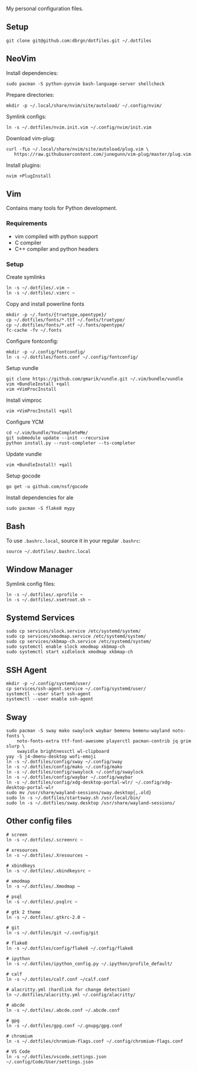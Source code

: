 My personal configuration files.


## Setup

    git clone git@github.com:dbrgn/dotfiles.git ~/.dotfiles


## NeoVim

Install dependencies:

    sudo pacman -S python-pynvim bash-language-server shellcheck

Prepare directories:

    mkdir -p ~/.local/share/nvim/site/autoload/ ~/.config/nvim/

Symlink configs:

    ln -s ~/.dotfiles/nvim.init.vim ~/.config/nvim/init.vim

Download vim-plug:

    curl -fLo ~/.local/share/nvim/site/autoload/plug.vim \
       https://raw.githubusercontent.com/junegunn/vim-plug/master/plug.vim

Install plugins:

    nvim +PlugInstall


## Vim

Contains many tools for Python development.

### Requirements

 * vim compiled with python support
 * C compiler
 * C++ compiler and python headers

### Setup

Create symlinks

    ln -s ~/.dotfiles/.vim ~
    ln -s ~/.dotfiles/.vimrc ~

Copy and install powerline fonts

    mkdir -p ~/.fonts/{truetype,opentype}/
    cp ~/.dotfiles/fonts/*.ttf ~/.fonts/truetype/
    cp ~/.dotfiles/fonts/*.otf ~/.fonts/opentype/
    fc-cache -fv ~/.fonts

Configure fontconfig:

    mkdir -p ~/.config/fontconfig/
    ln -s ~/.dotfiles/fonts.conf ~/.config/fontconfig/

Setup vundle

    git clone https://github.com/gmarik/vundle.git ~/.vim/bundle/vundle
    vim +BundleInstall +qall
    vim +VimProcInstall

Install vimproc

    vim +VimProcInstall +qall

Configure YCM

    cd ~/.vim/bundle/YouCompleteMe/
    git submodule update --init --recursive
    python install.py --rust-completer --ts-completer

Update vundle

    vim +BundleInstall! +qall

Setup gocode

    go get -u github.com/nsf/gocode

Install dependencies for ale

    sudo pacman -S flake8 mypy


## Bash

To use `.bashrc.local`, source it in your regular `.bashrc`:

    source ~/.dotfiles/.bashrc.local


## Window Manager

Symlink config files:

    ln -s ~/.dotfiles/.xprofile ~
    ln -s ~/.dotfiles/.xsetroot.sh ~


## Systemd Services

    sudo cp services/slock.service /etc/systemd/system/
    sudo cp services/xmodmap.service /etc/systemd/system/
    sudo cp services/xkbmap-ch.service /etc/systemd/system/
    sudo systemctl enable slock xmodmap xkbmap-ch
    sudo systemctl start xidlelock xmodmap xkbmap-ch


## SSH Agent

    mkdir -p ~/.config/systemd/user/
    cp services/ssh-agent.service ~/.config/systemd/user/
    systemctl --user start ssh-agent
    systemctl --user enable ssh-agent


## Sway

    sudo pacman -S sway mako swaylock waybar bemenu bemenu-wayland noto-fonts \
        noto-fonts-extra ttf-font-awesome playerctl pacman-contrib jq grim slurp \
        swayidle brightnessctl wl-clipboard
    yay -S j4-dmenu-desktop wofi-emoji
    ln -s ~/.dotfiles/config/sway ~/.config/sway
    ln -s ~/.dotfiles/config/mako ~/.config/mako
    ln -s ~/.dotfiles/config/swaylock ~/.config/swaylock
    ln -s ~/.dotfiles/config/waybar ~/.config/waybar
    ln -s ~/.dotfiles/config/xdg-desktop-portal-wlr/ ~/.config/xdg-desktop-portal-wlr
    sudo mv /usr/share/wayland-sessions/sway.desktop{,.old}
    sudo ln -s ~/.dotfiles/startsway.sh /usr/local/bin/
    sudo ln -s ~/.dotfiles/sway.desktop /usr/share/wayland-sessions/


## Other config files

    # screen
    ln -s ~/.dotfiles/.screenrc ~

    # xresources
    ln -s ~/.dotfiles/.Xresources ~

    # xbindkeys
    ln -s ~/.dotfiles/.xbindkeysrc ~

    # xmodmap
    ln -s ~/.dotfiles/.Xmodmap ~

    # psql
    ln -s ~/.dotfiles/.psqlrc ~

    # gtk 2 theme
    ln -s ~/.dotfiles/.gtkrc-2.0 ~

    # git
    ln -s ~/.dotfiles/git ~/.config/git

    # flake8
    ln -s ~/.dotfiles/config/flake8 ~/.config/flake8

    # ipython
    ln -s ~/.dotfiles/ipython_config.py ~/.ipython/profile_default/

    # calf
    ln -s ~/.dotfiles/calf.conf ~/calf.conf

    # alacritty.yml (hardlink for change detection)
    ln ~/.dotfiles/alacritty.yml ~/.config/alacritty/

    # abcde
    ln -s ~/.dotfiles/.abcde.conf ~/.abcde.conf

    # gpg
    ln -s ~/.dotfiles/gpg.conf ~/.gnupg/gpg.conf

    # chromium
    ln -s ~/.dotfiles/chromium-flags.conf ~/.config/chromium-flags.conf

    # VS Code
    ln -s ~/.dotfiles/vscode.settings.json ~/.config/Code/User/settings.json
